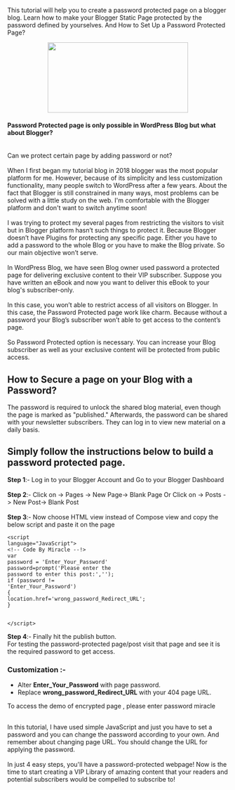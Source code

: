 This tutorial will help you to create a password protected page on a blogger blog. Learn how to make your Blogger Static Page protected by the password defined by yourselves. And How to Set Up a Password Protected Page?<div class="separator" style="clear: both; text-align: center;"><a href="https://1.bp.blogspot.com/-185LuRxuH9A/YSHFKXmWDRI/AAAAAAAAD5o/ggTwHzCUYdsqzJs6k5s8EO3yb0UVWwZNQCLcBGAsYHQ/s783/images%2B%25282%2529.png" style="margin-left: 1em; margin-right: 1em;"><img border="0" data-original-height="391" data-original-width="783" height="160" src="https://1.bp.blogspot.com/-185LuRxuH9A/YSHFKXmWDRI/AAAAAAAAD5o/ggTwHzCUYdsqzJs6k5s8EO3yb0UVWwZNQCLcBGAsYHQ/s320/images%2B%25282%2529.png" width="320" /></a></div><h4 style="text-align: left;">Password Protected page is only possible in WordPress Blog but what about Blogger?&nbsp;</h4><div><br /></div><div>Can we protect certain page by adding password or not?</div><div><br /></div><div>When I first began my tutorial blog in 2018 blogger was the most popular platform for me. However, because of its simplicity and less customization functionality, many people switch to WordPress after a few years. About the fact that Blogger is still constrained in many ways, most problems can be solved with a little study on the web. I'm comfortable with the Blogger platform and don't want to switch anytime soon!</div><div><br /></div><div>I was trying to protect my several pages from restricting the visitors to visit but in Blogger platform hasn’t such things to protect it. Because Blogger doesn’t have Plugins for protecting any specific page. Either you have to add a password to the whole Blog or you have to make the Blog private. So our main objective won’t serve.</div><div><br /></div><div>In WordPress Blog, we have seen Blog owner used password a protected page for delivering exclusive content to their VIP subscriber. Suppose you have written an eBook and now you want to deliver this eBook to your blog's subscriber-only.&nbsp;</div><div><br /></div><div>In this case, you won’t able to restrict access of all visitors on Blogger. In this case, the Password Protected page work like charm. Because without a password your Blog’s subscriber won’t able to get access to the content’s page.</div><div><br /></div><div>So Password Protected option is necessary. You can increase your Blog subscriber as well as your exclusive content will be protected from public access.</div><h2 style="text-align: left;">How to Secure a page on your Blog with a Password?</h2><div>The password is required to unlock the shared blog material, even though the page is marked as "published." Afterwards, the password can be shared with your newsletter subscribers. They can log in to view new material on a daily basis.</div><h2 style="text-align: left;">Simply follow the instructions below to build a password protected page.</h2><div><b>Step 1</b>:- Log in to your Blogger Account and Go to your Blogger Dashboard</div><div><br /></div><div><b>Step 2</b>:- Click on -&gt; Pages -&gt; New Page-&gt; Blank Page Or Click on -&gt; Posts -&gt; New Post-&gt; Blank Post</div><div><br /></div><div><b>Step 3</b>:- Now choose HTML view instead of Compose view and copy the below script and paste it on the page<br /><pre class="js"><code>&lt;script language="JavaScript"&gt;<br />&lt;!-- Code By Miracle --!&gt;<br />var password = 'Enter_Your_Password'<br />password=prompt('Please enter the password to enter this post:','');<br />if (password != 'Enter_Your_Password') {<br />location.href='wrong_password_Redirect_URL';<br />}<br />  <br />&lt;/script&gt;</code></pre><b>Step 4</b>:- Finally hit the publish button.</div><div>For testing the password-protected page/post visit that page and see it is the required password to get access.</div><h3 style="text-align: left;">Customization :-</h3><div><ul style="text-align: left;"><li>Alter <b>Enter_Your_Password</b> with page password.</li><li>Replace <b>wrong_password_Redirect_URL</b> with your 404 page URL.</li></ul><div><p class='note'>To access the demo of encrypted page , please enter password miracle</p></div></div><div>
</div></div><div></div><div><br /></div><div>In this tutorial, I have used simple JavaScript and just you have to set a password and you can change the password according to your own. And remember about changing page URL. You should change the URL for applying the password.&nbsp;</div><div><br /></div><div>In just 4 easy steps, you'll have a password-protected webpage! Now is the time to start creating a VIP Library of amazing content that your readers and potential subscribers would be compelled to subscribe to!</div>
